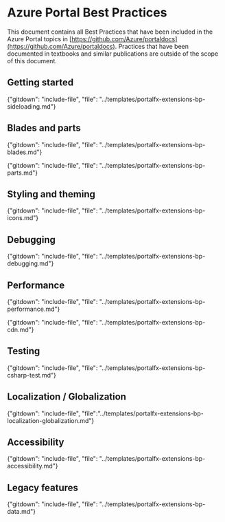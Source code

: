 # Azure Portal Best Practices 

<!-- Best Practices documents are included in this document in the same order as the topic documents are included in the README.md. -->

This document contains all Best Practices that have been included in the Azure Portal topics in [https://github.com/Azure/portaldocs](https://github.com/Azure/portaldocs). Practices that have been documented in textbooks and similar publications are outside of the scope of this document.
<!--
## Onboarding a new extension
## What's new
-->

## Getting started

{"gitdown": "include-file", "file": "../templates/portalfx-extensions-bp-sideloading.md"}

## Blades and parts

{"gitdown": "include-file", "file": "../templates/portalfx-extensions-bp-blades.md"}

{"gitdown": "include-file", "file": "../templates/portalfx-extensions-bp-parts.md"}

<!--
## Building UI with HTML templates and Fx controls
-->

## Styling and theming

{"gitdown": "include-file", "file": "../templates/portalfx-extensions-bp-icons.md"}

<!--
## Forms

## Common scenarios and integration points

## Other UI concepts

## Loading and managing data

## Advanced development topics
-->

## Debugging

{"gitdown": "include-file", "file": "../templates/portalfx-extensions-bp-debugging.md"}

## Performance

{"gitdown": "include-file", "file": "../templates/portalfx-extensions-bp-performance.md"}

{"gitdown": "include-file", "file":	"../templates/portalfx-extensions-bp-cdn.md"}


## Testing

{"gitdown": "include-file", "file": "../templates/portalfx-extensions-bp-csharp-test.md"}

<!--
## Telemetry and alerting

## Experimentation and flighting
-->

## Localization / Globalization

{"gitdown": "include-file", "file":"../templates/portalfx-extensions-bp-localization-globalization.md"}

## Accessibility

{"gitdown": "include-file", "file": "../templates/portalfx-extensions-bp-accessibility.md"}

<!--
## Deploying your extension

## Deployment using the Ibiza hosting service

## Custom extension deployment infrastructure
-->

## Legacy features

{"gitdown": "include-file", "file": "../templates/portalfx-extensions-bp-data.md"}
